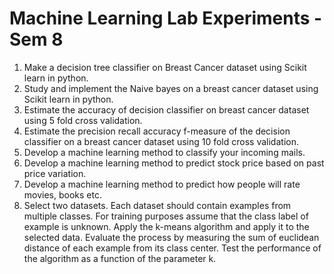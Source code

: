 # Machine Learning Lab Experiments - Sem 8 
<ol>
<li> Make a decision tree classifier on Breast Cancer dataset using Scikit learn in python. </li>
<li> Study and implement the Naive bayes on a breast cancer dataset using Scikit learn in python. </li>
<li> Estimate the accuracy of decision classifier on breast cancer dataset using 5 fold cross validation. </li>
<li> Estimate the precision recall accuracy f-measure of the decision classifier on a breast cancer dataset using 10 fold cross validation. </li>
<li> Develop a machine learning method to classify your incoming mails. </li>
<li> Develop a machine learning method to predict stock price based on past price variation. </li>
<li> Develop a machine learning method to predict how people will rate movies, books etc. </li>
<li> Select two datasets. Each dataset should contain examples from multiple classes. For training purposes assume that the class label of example is unknown. Apply the k-means algorithm and apply it to the selected data. Evaluate the process by measuring the sum of euclidean distance of each example from its class center. Test the performance of the algorithm as a function of the parameter  k. </li>
</ol>
